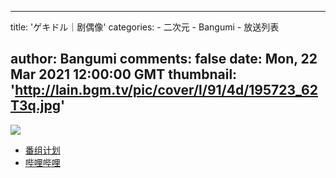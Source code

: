 
---
title: 'ゲキドル｜剧偶像'
categories: 
    - 二次元
    - Bangumi
    - 放送列表

author: Bangumi
comments: false
date: Mon, 22 Mar 2021 12:00:00 GMT
thumbnail: 'http://lain.bgm.tv/pic/cover/l/91/4d/195723_62T3q.jpg'
---

<div>   
<img src="http://lain.bgm.tv/pic/cover/l/91/4d/195723_62T3q.jpg" referrerpolicy="no-referrer"><ul><li><a href="https://bangumi.tv/subject/195723">番组计划</a></li><li><a href="https://www.bilibili.com/bangumi/media/md28231932/">哔哩哔哩</a></li></ul>  
</div>
            